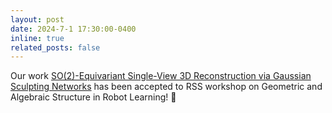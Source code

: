 ```yaml
---
layout: post
date: 2024-7-1 17:30:00-0400
inline: true
related_posts: false
---
```


Our work [SO(2)-Equivariant Single-View 3D Reconstruction via Gaussian Sculpting Networks](https://openreview.net/forum?id=pyySfCzP8F&referrer=%5BAuthor%20Console%5D(%2Fgroup%3Fid%3Droboticsfoundation.org%2FRSS%2F2024%2FWorkshop%2FGAS%2FAuthors%23your-submissions)) has been accepted to RSS workshop on Geometric and Algebraic Structure in Robot Learning! :tada:
